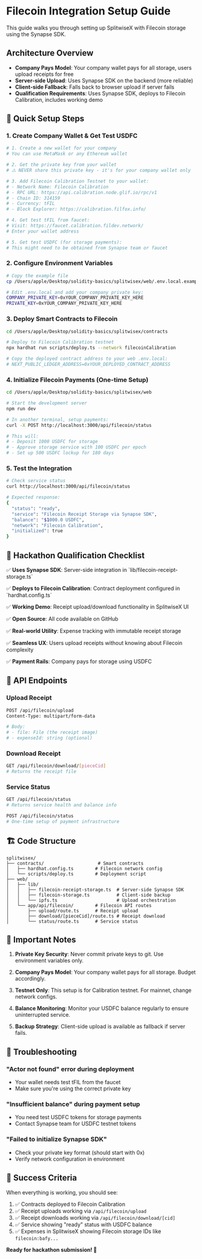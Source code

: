 # Filecoin Integration Setup Guide

This guide walks you through setting up SplitwiseX with Filecoin storage using the Synapse SDK.

## Architecture Overview

- **Company Pays Model**: Your company wallet pays for all storage, users upload receipts for free
- **Server-side Upload**: Uses Synapse SDK on the backend (more reliable)
- **Client-side Fallback**: Falls back to browser upload if server fails
- **Qualification Requirements**: Uses Synapse SDK, deploys to Filecoin Calibration, includes working demo

## 🚀 Quick Setup Steps

### 1. Create Company Wallet & Get Test USDFC

```bash
# 1. Create a new wallet for your company
# You can use MetaMask or any Ethereum wallet

# 2. Get the private key from your wallet
# ⚠️ NEVER share this private key - it's for your company wallet only

# 3. Add Filecoin Calibration Testnet to your wallet:
# - Network Name: Filecoin Calibration
# - RPC URL: https://api.calibration.node.glif.io/rpc/v1
# - Chain ID: 314159
# - Currency: tFIL
# - Block Explorer: https://calibration.filfox.info/

# 4. Get test tFIL from faucet:
# Visit: https://faucet.calibration.fildev.network/
# Enter your wallet address

# 5. Get test USDFC (for storage payments):
# This might need to be obtained from Synapse team or faucet
```

### 2. Configure Environment Variables

```bash
# Copy the example file
cp /Users/apple/Desktop/solidity-basics/splitwisex/web/.env.local.example /Users/apple/Desktop/solidity-basics/splitwisex/web/.env.local

# Edit .env.local and add your company private key:
COMPANY_PRIVATE_KEY=0xYOUR_COMPANY_PRIVATE_KEY_HERE
PRIVATE_KEY=0xYOUR_COMPANY_PRIVATE_KEY_HERE
```

### 3. Deploy Smart Contracts to Filecoin

```bash
cd /Users/apple/Desktop/solidity-basics/splitwisex/contracts

# Deploy to Filecoin Calibration testnet
npx hardhat run scripts/deploy.ts --network filecoinCalibration

# Copy the deployed contract address to your web .env.local:
# NEXT_PUBLIC_LEDGER_ADDRESS=0xYOUR_DEPLOYED_CONTRACT_ADDRESS
```

### 4. Initialize Filecoin Payments (One-time Setup)

```bash
cd /Users/apple/Desktop/solidity-basics/splitwisex/web

# Start the development server
npm run dev

# In another terminal, setup payments:
curl -X POST http://localhost:3000/api/filecoin/status

# This will:
# - Deposit 1000 USDFC for storage
# - Approve storage service with 100 USDFC per epoch
# - Set up 500 USDFC lockup for 180 days
```

### 5. Test the Integration

```bash
# Check service status
curl http://localhost:3000/api/filecoin/status

# Expected response:
{
  "status": "ready",
  "service": "Filecoin Receipt Storage via Synapse SDK",
  "balance": "$1000.0 USDFC",
  "network": "Filecoin Calibration",
  "initialized": true
}
```

## 🎯 Hackathon Qualification Checklist

✅ **Uses Synapse SDK**: Server-side integration in \`lib/filecoin-receipt-storage.ts\`

✅ **Deploys to Filecoin Calibration**: Contract deployment configured in \`hardhat.config.ts\`

✅ **Working Demo**: Receipt upload/download functionality in SplitwiseX UI

✅ **Open Source**: All code available on GitHub

✅ **Real-world Utility**: Expense tracking with immutable receipt storage

✅ **Seamless UX**: Users upload receipts without knowing about Filecoin complexity

✅ **Payment Rails**: Company pays for storage using USDFC

## 🔧 API Endpoints

### Upload Receipt
```bash
POST /api/filecoin/upload
Content-Type: multipart/form-data

# Body:
# - file: File (the receipt image)
# - expenseId: string (optional)
```

### Download Receipt
```bash
GET /api/filecoin/download/[pieceCid]
# Returns the receipt file
```

### Service Status
```bash
GET /api/filecoin/status
# Returns service health and balance info

POST /api/filecoin/status
# One-time setup of payment infrastructure
```

## 🏗️ Code Structure

```
splitwisex/
├── contracts/                    # Smart contracts
│   ├── hardhat.config.ts        # Filecoin network config
│   └── scripts/deploy.ts        # Deployment script
├── web/
│   ├── lib/
│   │   ├── filecoin-receipt-storage.ts  # Server-side Synapse SDK
│   │   ├── filecoin-storage.ts          # Client-side backup
│   │   └── ipfs.ts                      # Upload orchestration
│   └── app/api/filecoin/        # Filecoin API routes
│       ├── upload/route.ts      # Receipt upload
│       ├── download/[pieceCid]/route.ts # Receipt download
│       └── status/route.ts      # Service status
```

## 🚨 Important Notes

1. **Private Key Security**: Never commit private keys to git. Use environment variables only.

2. **Company Pays Model**: Your company wallet pays for all storage. Budget accordingly.

3. **Testnet Only**: This setup is for Calibration testnet. For mainnet, change network configs.

4. **Balance Monitoring**: Monitor your USDFC balance regularly to ensure uninterrupted service.

5. **Backup Strategy**: Client-side upload is available as fallback if server fails.

## 🐛 Troubleshooting

### "Actor not found" error during deployment
- Your wallet needs test tFIL from the faucet
- Make sure you're using the correct private key

### "Insufficient balance" during payment setup
- You need test USDFC tokens for storage payments
- Contact Synapse team for USDFC testnet tokens

### "Failed to initialize Synapse SDK"
- Check your private key format (should start with 0x)
- Verify network configuration in environment

## 🎉 Success Criteria

When everything is working, you should see:

1. ✅ Contracts deployed to Filecoin Calibration
2. ✅ Receipt uploads working via `/api/filecoin/upload`
3. ✅ Receipt downloads working via `/api/filecoin/download/[cid]`
4. ✅ Service showing "ready" status with USDFC balance
5. ✅ Expenses in SplitwiseX showing Filecoin storage IDs like `filecoin:bafy...`

**Ready for hackathon submission! 🚀**